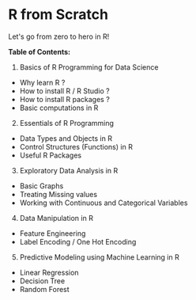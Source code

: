 # R from Scratch

Let's go from zero to hero in R!

**Table of Contents:**
1. Basics of R Programming for Data Science
  - Why learn R ?
  - How to install R / R Studio ?
  - How to install R packages ?
  - Basic computations in R
2. Essentials of R Programming
  - Data Types and Objects in R
  - Control Structures (Functions) in R
  - Useful R Packages
3. Exploratory Data Analysis in R
  - Basic Graphs
  - Treating Missing values
  - Working with Continuous and Categorical Variables
4. Data Manipulation in R
  - Feature Engineering
  - Label Encoding / One Hot Encoding
5. Predictive Modeling using Machine Learning in R
  - Linear Regression
  - Decision Tree
  - Random Forest
